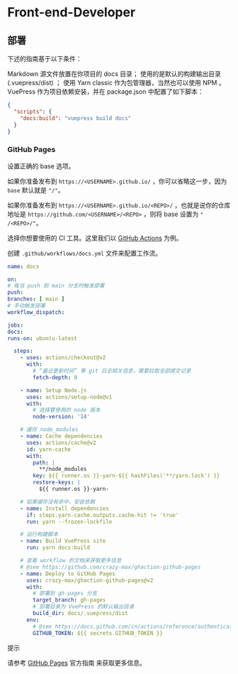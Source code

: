 # Front-end-Developer

## 部署

下述的指南基于以下条件：

Markdown 源文件放置在你项目的 docs 目录；
使用的是默认的构建输出目录 (.vuepress/dist) ；
使用 Yarn classic 作为包管理器，当然也可以使用 NPM 。
VuePress 作为项目依赖安装，并在 package.json 中配置了如下脚本：

```json
{
  "scripts": {
    "docs:build": "vuepress build docs"
  }
}
```

### GitHub Pages

设置正确的 base 选项。

如果你准备发布到 `https://<USERNAME>.github.io/` ，你可以省略这一步，因为 `base` 默认就是 `"/"`。

如果你准备发布到 `https://<USERNAME>.github.io/<REPO>/` ，也就是说你的仓库地址是 `https://github.com/<USERNAME>/<REPO>` ，则将 base 设置为 `"
/<REPO>/"`。

选择你想要使用的 CI 工具。这里我们以 [GitHub Actions](https://github.com/features/actions) 为例。

创建 `.github/workflows/docs.yml` 文件来配置工作流。

```yml
name: docs

on:
# 每当 push 到 main 分支时触发部署
push:
branches: [ main ]
# 手动触发部署
workflow_dispatch:

jobs:
docs:
runs-on: ubuntu-latest

  steps:
    - uses: actions/checkout@v2
      with:
        # “最近更新时间” 等 git 日志相关信息，需要拉取全部提交记录
        fetch-depth: 0

    - name: Setup Node.js
      uses: actions/setup-node@v1
      with:
        # 选择要使用的 node 版本
        node-version: '14'

    # 缓存 node_modules
    - name: Cache dependencies
      uses: actions/cache@v2
      id: yarn-cache
      with:
        path: |
          **/node_modules
        key: ${{ runner.os }}-yarn-${{ hashFiles('**/yarn.lock') }}
        restore-keys: |
          ${{ runner.os }}-yarn-

    # 如果缓存没有命中，安装依赖
    - name: Install dependencies
      if: steps.yarn-cache.outputs.cache-hit != 'true'
      run: yarn --frozen-lockfile

    # 运行构建脚本
    - name: Build VuePress site
      run: yarn docs:build

    # 查看 workflow 的文档来获取更多信息
    # @see https://github.com/crazy-max/ghaction-github-pages
    - name: Deploy to GitHub Pages
      uses: crazy-max/ghaction-github-pages@v2
      with:
        # 部署到 gh-pages 分支
        target_branch: gh-pages
        # 部署目录为 VuePress 的默认输出目录
        build_dir: docs/.vuepress/dist
      env:
        # @see https://docs.github.com/cn/actions/reference/authentication-in-a-workflow#about-the-github_token-secret
        GITHUB_TOKEN: ${{ secrets.GITHUB_TOKEN }}

```

提示

请参考 [GitHub Pages](https://pages.github.com/) 官方指南 来获取更多信息。
